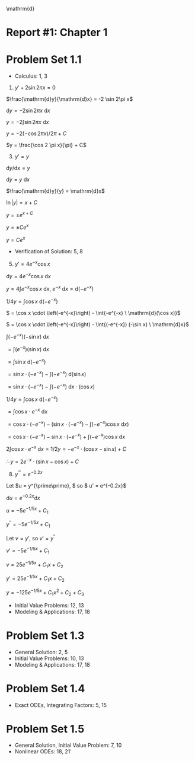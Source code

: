 \mathrm{d}

# Report #1: Chapter 1
# Problem Set 1.1
* Calculus: 1, 3

1. $y' + 2 \sin 2\pi x = 0$

$\frac{\mathrm{d}y}{\mathrm{d}x} = -2 \sin 2\pi x$

$\mathrm{d}y = -2 \sin 2 \pi x \ \mathrm{d}x$

$y = -2 \int \sin 2 \pi x \ \mathrm{d}x$

$y = -2 (-\cos 2 \pi x) / 2\pi + C$

$y = \frac{\cos 2 \pi x}{\pi} + C$

3. $y' = y$

$\mathrm{d}y / \mathrm{d}x = y$

$\mathrm{d}y = y \ \mathrm{d}x$

$\frac{\mathrm{d}y}{y} = \mathrm{d}x$

$\ln |y| = x + C$

$y = \pm e^{x + C}$

$y = \pm Ce^x$

$y = Ce^x$

* Verification of Solution: 5, 8

5. $y' = 4e^{-x} \cos x$

$\mathrm{d}y = 4e^{-x} \cos x \ \mathrm{d}x$

$y = 4 \int{e^{-x} \cos x\  \mathrm{d}x}$, $e^{-x} \ \mathrm{d}x = \mathrm{d}(-e^{-x})$

$1/4 y = \int{\cos x \ \mathrm{d}(-e^{-x})}$

$ = \cos x \cdot \left(-e^{-x}\right) - \int{-e^{-x} \ \mathrm{d}(\cos x)}$

$ = \cos x \cdot \left(-e^{-x}\right) - \int{(-e^{-x}) (-\sin x) \ \mathrm{d}x}$

$\int(-e^{-x})(- \sin x) \ \mathrm{d}x$

$= \int(e^{-x})(\sin x) \ \mathrm{d}x$

$= \int{\sin x \ \mathrm{d}(-e^{-x})}$

$= \sin x \cdot (-e^{-x}) - \int(-e^{-x})\ \mathrm{d}(\sin x)$

$= \sin x \cdot (-e^{-x}) - \int(-e^{-x})\ \mathrm{d}x \cdot (\cos x)$

$1/4 y = \int{\cos x \ \mathrm{d}(-e^{-x})}$

$= \int{\cos x \cdot e^{-x} \ \mathrm{d}x}$

$= \cos x \cdot (-e^{-x}) - (\sin x \cdot (-e^{-x}) - \int{(-e^{-x}) \cos x \ \mathrm{d}x})$

$= \cos x \cdot (-e^{-x}) - \sin x \cdot (-e^{-x}) + \int{(-e^{-x}) \cos x \ \mathrm{d}x}$

$2 \int{\cos x \cdot e^{-x} \ \mathrm{d}x} = 1/2 y = -e^{-x} \cdot (\cos x - \sin x) + C$

$\therefore y = 2e^{-x} \cdot (\sin x - \cos x) + C$

8. $y^{\prime\prime\prime} = e^{-0.2x}$

Let $u = y^{\prime\prime}, $ so $ u' = e^{-0.2x}$

$\mathrm{d}u = e^{-0.2x} \mathrm{d}x$

$u = -5e^{-1/5x} + C_1$

$y^{\prime\prime} = -5e^{-1/5x} + C_1$

Let $v = y'$, so $v' = y^{\prime\prime}$

$v' = -5e^{-1/5x} + C_1$

$v = 25e^{-1/5x} + C_1x + C_2$

$y' = 25e^{-1/5x} + C_1x + C_2$

$y = -125e^{-1/5x} + C_1x^2 + C_2 + C_3$

* Initial Value Problems: 12, 13
* Modeling & Applications: 17, 18
# Problem Set 1.3
* General Solution: 2, 5
* Initial Value Problems: 10, 13
* Modeling & Applications: 17, 18
# Problem Set 1.4
* Exact ODEs, Integrating Factors: 5, 15
# Problem Set 1.5
* General Solution, Initial Value Problem: 7, 10
* Nonlinear ODEs: 18, 21'

